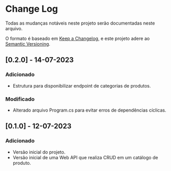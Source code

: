 # Change Log

Todas as mudanças notáveis neste projeto serão documentadas neste arquivo.


O formato é baseado em [Keep a Changelog](https://keepachangelog.com/pt-BR/1.0.0/),
e este projeto adere ao [Semantic Versioning](https://semver.org/spec/v2.0.0.html).


## [0.2.0] - 14-07-2023
### Adicionado
- Estrutura para disponibilizar endpoint de categorias de produtos.

### Modificado
- Alterado arquivo Program.cs para evitar erros de dependências cíclicas.


## [0.1.0] - 12-07-2023

### Adicionado

- Versão inicial do projeto.
- Versão inicial de uma Web API que realiza CRUD em um catálogo de produto.

